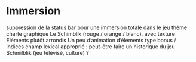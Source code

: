 # Immersion

suppression de la status bar pour une immersion totale dans le jeu
thème : charte graphique Le Schimblik (rouge / orange / blanc), avec texture
Eléments plutôt arrondis
Un peu d’animation d’éléments type bonus / indices
champ lexical approprié : peut-être faire un historique du jeu Schmilblik (jeu télévisé, culture) ? 
